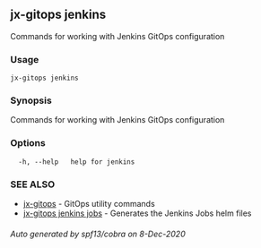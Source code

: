 ## jx-gitops jenkins

Commands for working with Jenkins GitOps configuration

### Usage

```
jx-gitops jenkins
```

### Synopsis

Commands for working with Jenkins GitOps configuration

### Options

```
  -h, --help   help for jenkins
```

### SEE ALSO

* [jx-gitops](jx-gitops.md)	 - GitOps utility commands
* [jx-gitops jenkins jobs](jx-gitops_jenkins_jobs.md)	 - Generates the Jenkins Jobs helm files

###### Auto generated by spf13/cobra on 8-Dec-2020
